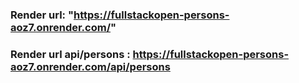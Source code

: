 ### Render url: "https://fullstackopen-persons-aoz7.onrender.com/"

### Render url api/persons : https://fullstackopen-persons-aoz7.onrender.com/api/persons